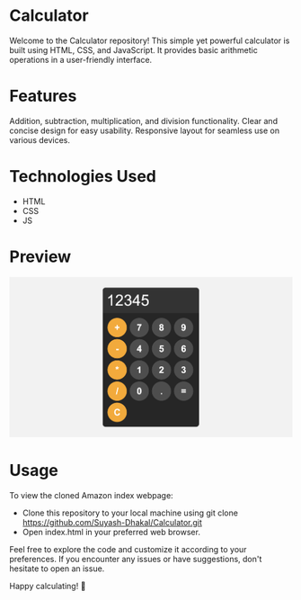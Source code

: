 <h1>Calculator</h1>

Welcome to the Calculator repository! This simple yet powerful calculator is built using HTML, CSS, and JavaScript. It provides basic arithmetic operations in a user-friendly interface.

<h1>Features</h1>

Addition, subtraction, multiplication, and division functionality.
Clear and concise design for easy usability.
Responsive layout for seamless use on various devices.

<h1>Technologies Used</h1>

* HTML
* CSS
* JS

<h1>Preview</h1>

![Calculator](Calculator_Final_Img.png)

<h1>Usage</h1>

To view the cloned Amazon index webpage:
* Clone this repository to your local machine using git clone https://github.com/Suyash-Dhakal/Calculator.git
* Open index.html in your preferred web browser.

Feel free to explore the code and customize it according to your preferences. If you encounter any issues or have suggestions, don't hesitate to open an issue.

Happy calculating! 🧮